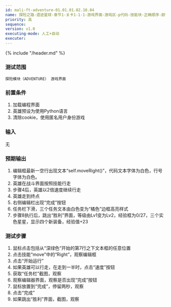 ```yaml
---
id: mali-ft-adventure-01.01.01.02.10.04
name: 探险之路-遗迹星球-章节1-关卡1-1-1-游戏界面-游戏区-p代码-技能块-正确顺序-颜色-速度
priority: 高
sequence: 
version: v1.0
executing-mode: 人工+自动
executer: 
---
```


{% include "/header.md" %}

### 测试范围
    探险模块（ADVENTURE） 游戏界面
### 前置条件
   1. 加载编程界面
   2. 英雄预设为使用Python语言
   3. 清除cookie，使用匿名用户身份游戏
### 输入
   无
### 预期输出
1. 编辑框最新一空行出现文本“self.moveRight()”，代码文本字体为白色，行号字体为白色。
2. 英雄在战斗界面按照技能行走
3. 步骤4后，英雄以2倍速度继续行走
4. 英雄走到终点
5. 右侧编辑栏出现“完成”按钮
6. 任务栏下滑，三个任务文本由白色变为“橘色”边框高亮样式
7. 步骤8执行后，跳出“胜利”界面，等级由Lv1变为Lv2，经验框为0/27，三个实色星星，显示四个新装备，经验值+23

### 测试步骤

1. 鼠标点击包括从“深绿色“开始的第7行之下文本框的任意位置
2. 点击技能“move”中的“Right”，观察编辑框
3. 点击“开始运行”
4. 如果英雄可以行走，在走到一半时，点击“速度”按钮
5. 获取“任务栏”截图，观察
6. 观察编辑器界面，观察是否出现“完成”按钮
7. 鼠标放置到“完成”，停留两秒，观察
8. 点击“完成”
9. 如果跳出“胜利”界面，截图，观察
